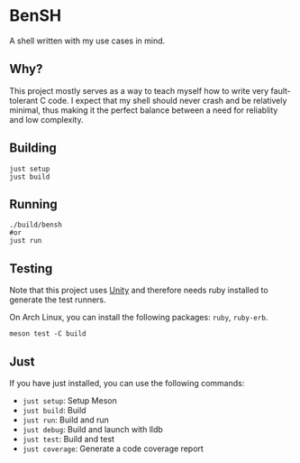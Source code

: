 # BenSH

A shell written with my use cases in mind.

## Why?

This project mostly serves as a way to teach myself how to write very fault-tolerant C code.
I expect that my shell should never crash and be relatively minimal, thus making it the perfect balance between a need for reliablity and low complexity.

## Building

```
just setup
just build
```

## Running

```
./build/bensh
#or
just run
```

## Testing

Note that this project uses [Unity](https://www.throwtheswitch.org/unity/) and therefore needs ruby installed to generate the test runners.

On Arch Linux, you can install the following packages: `ruby`, `ruby-erb`.

```
meson test -C build
```

## Just

If you have just installed, you can use the following commands:

- `just setup`: Setup Meson
- `just build`: Build
- `just run`: Build and run
- `just debug`: Build and launch with lldb
- `just test`: Build and test
- `just coverage`: Generate a code coverage report
